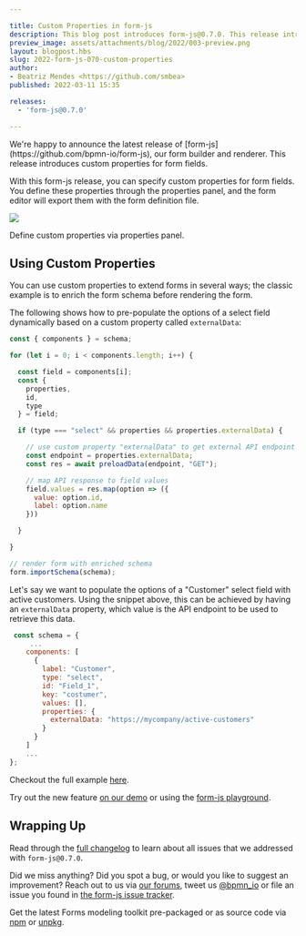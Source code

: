 ```yaml
---

title: Custom Properties in form-js
description: This blog post introduces form-js@0.7.0. This release introduces custom properties for form fields.
preview_image: assets/attachments/blog/2022/003-preview.png
layout: blogpost.hbs
slug: 2022-form-js-070-custom-properties
author:
- Beatriz Mendes <https://github.com/smbea>
published: 2022-03-11 15:35

releases:
  - 'form-js@0.7.0'

---
```


<p class="introduction">
  We're happy to announce the latest release of [form-js](https://github.com/bpmn-io/form-js), our form builder and renderer. This release introduces custom properties for form fields.
</p>

<!-- continue -->


With this form-js release, you can specify custom properties for form fields. You define these properties through the properties panel, and the form editor will export them with the form definition file.

<div class="figure full-size">
  <a href="https://demo.bpmn.io/form">
    <img src="{{ assets }}/attachments/blog/2022/003-custom-properties.gif">
  </a>

  <p class="caption">
    Define custom properties via properties panel.
  </p>
</div>


## Using Custom Properties

You can use custom properties to extend forms in several ways; the classic example is to enrich the form schema before rendering the form.

The following shows how to pre-populate the options of a select field dynamically based on a custom property called `externalData`:

```javascript
const { components } = schema;

for (let i = 0; i < components.length; i++) {

  const field = components[i];
  const {
    properties,
    id,
    type
  } = field;

  if (type === "select" && properties && properties.externalData) {

    // use custom property "externalData" to get external API endpoint
    const endpoint = properties.externalData;
    const res = await preloadData(endpoint, "GET");

    // map API response to field values
    field.values = res.map(option => ({
      value: option.id,
      label: option.name
    }))

  }

}

// render form with enriched schema
form.importSchema(schema);
```

Let's say we want to populate the options of a "Customer" select field with active customers. Using the snippet above, this can be achieved by having an `externalData` property, which value is the API endpoint to be used to retrieve this data.

```javascript
 const schema = {
     ...
    components: [
      {
        label: "Customer",
        type: "select",
        id: "Field_1",
        key: "costumer",
        values: [],
        properties: {
          externalData: "https://mycompany/active-customers"
        }
      }
    ]
    ...
};
```

Checkout the full example [here](https://github.com/bpmn-io/form-js-examples/tree/master/custom-properties).

Try out the new feature [on our demo](https://demo.bpmn.io/form) or using the [form-js playground](https://github.com/bpmn-io/form-js/tree/master/packages/form-js-playground).


## Wrapping Up

Read through the [full changelog](https://github.com/bpmn-io/form-js/blob/master/packages/form-js/CHANGELOG.md#070) to learn about all issues that we addressed with `form-js@0.7.0`.

Did we miss anything? Did you spot a bug, or would you like to suggest an improvement? Reach out to us via [our forums](https://forum.bpmn.io/), tweet us [@bpmn_io](https://twitter.com/bpmn_io) or file an issue you found in [the form-js issue tracker](https://github.com/bpmn-io/form-js/issues).

Get the latest Forms modeling toolkit pre-packaged or as source code via [npm](https://www.npmjs.com/package/@bpmn-io/form-js) or [unpkg](https://unpkg.com/@bpmn-io/form-js).